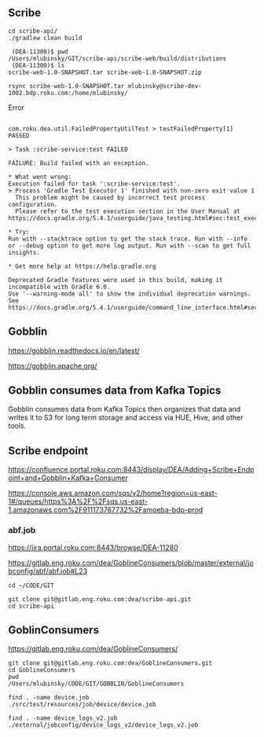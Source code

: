 ## Scribe
```
cd scribe-api/
./gradlew clean build

 (DEA-11300)$ pwd
/Users/mlubinsky/GIT/scribe-api/scribe-web/build/distributions
 (DEA-11300)$ ls
scribe-web-1.0-SNAPSHOT.tar scribe-web-1.0-SNAPSHOT.zip

rsync scribe-web-1.0-SNAPSHOT.tar mlubinsky@scribe-dev-1002.bdp.roku.com:/home/mlubinsky/
```

Error
```

com.roku.dea.util.FailedPropertyUtilTest > testFailedProperty[1] PASSED

> Task :scribe-service:test FAILED

FAILURE: Build failed with an exception.

* What went wrong:
Execution failed for task ':scribe-service:test'.
> Process 'Gradle Test Executor 1' finished with non-zero exit value 1
  This problem might be caused by incorrect test process configuration.
  Please refer to the test execution section in the User Manual at https://docs.gradle.org/5.4.1/userguide/java_testing.html#sec:test_execution

* Try:
Run with --stacktrace option to get the stack trace. Run with --info or --debug option to get more log output. Run with --scan to get full insights.

* Get more help at https://help.gradle.org

Deprecated Gradle features were used in this build, making it incompatible with Gradle 6.0.
Use '--warning-mode all' to show the individual deprecation warnings.
See https://docs.gradle.org/5.4.1/userguide/command_line_interface.html#sec:command_line_warnings

```

## Gobblin

https://gobblin.readthedocs.io/en/latest/

https://gobblin.apache.org/

## Gobblin  consumes data from Kafka Topics 

Gobblin  consumes data from Kafka Topics 
then organizes that data and writes it to S3 for long term storage and access via HUE, Hive, and other tools.

##  Scribe endpoint  

<https://confluence.portal.roku.com:8443/display/DEA/Adding+Scribe+Endpoint+and+Gobblin+Kafka+Consumer>

   
https://console.aws.amazon.com/sqs/v2/home?region=us-east-1#/queues/https%3A%2F%2Fsqs.us-east-1.amazonaws.com%2F911173767732%2Famoeba-bdp-prod  


### abf.job

https://jira.portal.roku.com:8443/browse/DEA-11280
   
https://gitlab.eng.roku.com/dea/GoblineConsumers/blob/master/external/jobconfig/abf/abf.job#L23   
```
cd ~/CODE/GIT

git clone git@gitlab.eng.roku.com:dea/scribe-api.git
cd scribe-api
```

##  GoblinConsumers   

<https://gitlab.eng.roku.com/dea/GoblineConsumers/>

```
git clone git@gitlab.eng.roku.com:dea/GoblineConsumers.git
cd GoblineConsumers
pwd
/Users/mlubinsky/CODE/GIT/GOBBLIN/GoblineConsumers
 
find . -name device.job
./src/test/resources/job/device/device.job
 
find . -name device_logs_v2.job
./external/jobconfig/device_logs_v2/device_logs_v2.job

```
